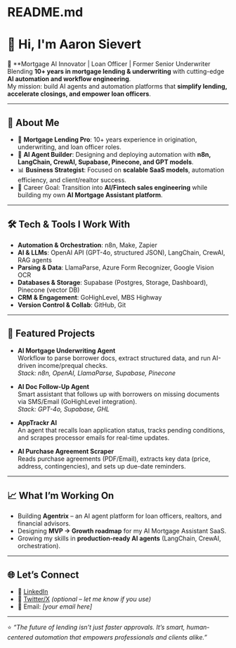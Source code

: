 # README.md

# 👋 Hi, I'm Aaron Sievert  

🚀 **Mortgage AI Innovator | Loan Officer | Former Senior Underwriter   
Blending **10+ years in mortgage lending & underwriting** with cutting-edge **AI automation and workflow engineering**.  
My mission: build AI agents and automation platforms that **simplify lending, accelerate closings, and empower loan officers**.  

---

## 🔑 About Me
- 🏡 **Mortgage Lending Pro**: 10+ years experience in origination, underwriting, and loan officer roles.  
- 🤖 **AI Agent Builder**: Designing and deploying automation with **n8n, LangChain, CrewAI, Supabase, Pinecone, and GPT models**.  
- 📊 **Business Strategist**: Focused on **scalable SaaS models**, automation efficiency, and client/realtor success.  
- 🎯 Career Goal: Transition into **AI/Fintech sales engineering** while building my own **AI Mortgage Assistant platform**.  

---

## 🛠️ Tech & Tools I Work With
- **Automation & Orchestration**: n8n, Make, Zapier  
- **AI & LLMs**: OpenAI API (GPT-4o, structured JSON), LangChain, CrewAI, RAG agents  
- **Parsing & Data**: LlamaParse, Azure Form Recognizer, Google Vision OCR  
- **Databases & Storage**: Supabase (Postgres, Storage, Dashboard), Pinecone (vector DB)  
- **CRM & Engagement**: GoHighLevel, MBS Highway  
- **Version Control & Collab**: GitHub, Git  

---

## 📌 Featured Projects
- **AI Mortgage Underwriting Agent**  
  Workflow to parse borrower docs, extract structured data, and run AI-driven income/prequal checks.  
  *Stack: n8n, OpenAI, LlamaParse, Supabase, Pinecone*

- **AI Doc Follow-Up Agent**  
  Smart assistant that follows up with borrowers on missing documents via SMS/Email (GoHighLevel integration).  
  *Stack: GPT-4o, Supabase, GHL*

- **AppTrackr AI**  
  An agent that recalls loan application status, tracks pending conditions, and scrapes processor emails for real-time updates.  

- **AI Purchase Agreement Scraper**  
  Reads purchase agreements (PDF/Email), extracts key data (price, address, contingencies), and sets up due-date reminders.  

---

## 📈 What I’m Working On
- Building **Agentrix** – an AI agent platform for loan officers, realtors, and financial advisors.  
- Designing **MVP → Growth roadmap** for my AI Mortgage Assistant SaaS.  
- Growing my skills in **production-ready AI agents** (LangChain, CrewAI, orchestration).  

---

## 🌐 Let’s Connect
- 💼 [LinkedIn](https://www.linkedin.com/in/aaron-sievert/)  
- 📝 [Twitter/X](https://twitter.com/) *(optional – let me know if you use)*  
- 📧 Email: *[your email here]*  

---

⭐️ *“The future of lending isn’t just faster approvals. It’s smart, human-centered automation that empowers professionals and clients alike.”*  
